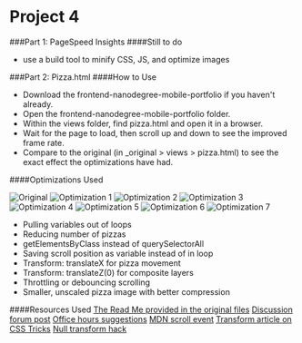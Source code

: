 # Project 4
###Part 1: PageSpeed Insights
####Still to do
- use a build tool to minify CSS, JS, and optimize images

###Part 2: Pizza.html
####How to Use
- Download the frontend-nanodegree-mobile-portfolio if you haven't already. 
- Open the frontend-nanodegree-mobile-portfolio folder. 
- Within the views folder, find pizza.html and open it in a browser.
- Wait for the page to load, then scroll up and down to see the improved frame rate.
- Compare to the original (in _original > views > pizza.html) to see the exact effect the optimizations have had.

####Optimizations Used

  ![Original](_optimization_results/pizza_00_original.png "The original version without any improvements")
  ![Optimization 1](_optimization_results/pizza_01_getElementsByClassName.png "Changed querySelectorAll to getElementsByClass in updatePositions")
  ![Optimization 2](_optimization_results/pizza_02_saveScrollTop.png "Pulled scrollTop out of loop and saved to a variable")
  ![Optimization 3](_optimization_results/pizza_03_translateX.png "Tried translateX instead of changing the left property of the pizzas")
  ![Optimization 4](_optimization_results/pizza_04_translateZ.png "Added a null transform to get the pizzas onto their own composite layers")
  ![Optimization 5](_optimization_results/pizza_05_throttleScroll.png "Had seen advice against attaching page changes to scroll event, so gave throttling a try")
  ![Optimization 6](_optimization_results/pizza_06_reduce_pizzas.png "Reduced number of pizzas significantly")
  ![Optimization 7](_optimization_results/pizza_07_smallerPizza.png "Made small pizzas instead of scaling with CSS")
  - Pulling variables out of loops
  - Reducing number of pizzas
  - getElementsByClass instead of querySelectorAll
  - Saving scroll position as variable instead of in loop
  - Transform: translateX for pizza movement
  - Transform: translateZ(0) for composite layers
  - Throttling or debouncing scrolling
  - Smaller, unscaled pizza image with better compression


####Resources Used
[The Read Me provided in the original files](https://github.com/udacity/frontend-nanodegree-mobile-portfolio)
[Discussion forum post](https://discussions.udacity.com/t/stuck-with-painting-and-composition-optimizations/19427/7)
[Office hours suggestions](https://github.com/udacity/fend-office-hours/tree/master/Web%20Optimization/Effective%20Optimizations%20for%2060%20FPS)
[MDN scroll event](https://developer.mozilla.org/en-US/docs/Web/Events/scroll)
[Transform article on CSS Tricks](https://css-tricks.com/almanac/properties/t/transform/)
[Null transform hack](http://addyosmani.com/blog/be-careful-when-using-null-transform-hacks-to-force-gpu-acceleration/)